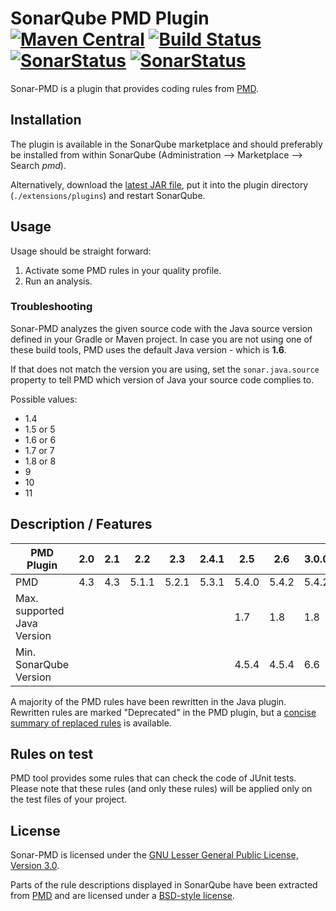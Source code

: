 # SonarQube PMD Plugin [![Maven Central](https://maven-badges.herokuapp.com/maven-central/org.sonarsource.pmd/sonar-pmd-plugin/badge.svg)](https://maven-badges.herokuapp.com/maven-central/org.sonarsource.pmd/sonar-pmd-plugin) [![Build Status](https://api.travis-ci.org/jensgerdes/sonar-pmd.svg?branch=master)](https://travis-ci.org/jensgerdes/sonar-pmd) [![SonarStatus](https://sonarcloud.io/api/project_badges/measure?project=org.sonarsource.pmd%3Asonar-pmd-plugin&metric=alert_status)](https://sonarcloud.io/dashboard?id=org.sonarsource.pmd%3Asonar-pmd-plugin) [![SonarStatus](https://sonarcloud.io/api/project_badges/measure?project=org.sonarsource.pmd%3Asonar-pmd-plugin&metric=coverage)](https://sonarcloud.io/dashboard?id=org.sonarsource.pmd%3Asonar-pmd-plugin)
Sonar-PMD is a plugin that provides coding rules from [PMD](https://pmd.github.io/).

## Installation
The plugin is available in the SonarQube marketplace and should preferably be installed from within SonarQube (Administration -->  Marketplace --> Search _pmd_).

Alternatively, download the [latest JAR file](https://github.com/jensgerdes/sonar-pmd/releases/latest), put it into the plugin directory (`./extensions/plugins`) and restart SonarQube.

## Usage
Usage should be straight forward:
1. Activate some PMD rules in your quality profile.
2. Run an analysis.

### Troubleshooting
Sonar-PMD analyzes the given source code with the Java source version defined in your Gradle or Maven project.
In case you are not using one of these build tools, PMD uses the default Java version - which is **1.6**.  

If that does not match the version you are using, set the `sonar.java.source` property to tell PMD which version of Java your source code complies to. 

Possible values: 
- 1.4
- 1.5 or 5 
- 1.6 or 6 
- 1.7 or 7 
- 1.8 or 8
- 9
- 10
- 11

## Description / Features
PMD Plugin|2.0|2.1|2.2|2.3|2.4.1|2.5|2.6|3.0.0|3.1.x|3.2.x
-------|---|---|---|---|---|---|---|---|---|---
PMD|4.3|4.3|5.1.1|5.2.1|5.3.1|5.4.0|5.4.2|5.4.2|6.9.0|6.10.0
Max. supported Java Version | |  |  |  |  | 1.7 | 1.8 | 1.8 | 11 |
Min. SonarQube Version |  |  |  |  |  | 4.5.4 | 4.5.4 | 6.6 | 6.6 |

A majority of the PMD rules have been rewritten in the Java plugin. Rewritten rules are marked "Deprecated" in the PMD plugin, but a [concise summary of replaced rules](http://dist.sonarsource.com/reports/coverage/pmd.html) is available.

## Rules on test
PMD tool provides some rules that can check the code of JUnit tests. Please note that these rules (and only these rules) will be applied only on the test files of your project.

## License
Sonar-PMD is licensed under the [GNU Lesser General Public License, Version 3.0](https://github.com/jensgerdes/sonar-pmd/blob/master/LICENSE.md).

Parts of the rule descriptions displayed in SonarQube have been extracted from [PMD](https://pmd.github.io/) and are licensed under a [BSD-style license](https://github.com/pmd/pmd/blob/master/LICENSE).  

